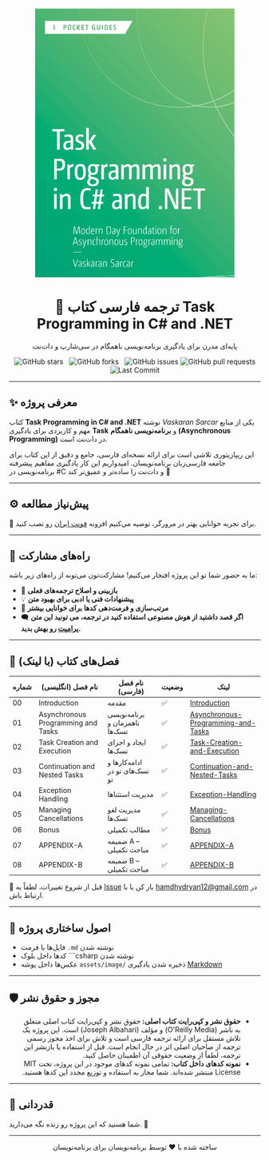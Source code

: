 <p align="center">
  <a href="https://github.com/hheydarian/csharp-12-in-a-nutshell-persian">
    <img src="assets/image/Cover.jpg" alt="Task Programming in C# and .NET Book Cover" width="400"/>
  </a>
</p>

<h1 align="center">📘 ترجمه فارسی کتاب Task Programming in C# and .NET</h1>

<p align="center">
 پایه‌ای مدرن برای یادگیری برنامه‌نویسی ناهمگام در سی‌شارپ و دات‌نت
</p>

<p align="center">
  <img src="https://img.shields.io/github/stars/hheydarian/task-programming-in-csharp-dotnet-persian?style=social" alt="GitHub stars">
  <img src="https://img.shields.io/github/forks/hheydarian/task-programming-in-csharp-dotnet-persian?color=blueviolet" alt="GitHub forks">
  <img src="https://img.shields.io/github/issues/hheydarian/task-programming-in-csharp-dotnet-persian?color=ff69b4" alt="GitHub issues">
  <img src="https://img.shields.io/github/issues-pr/hheydarian/task-programming-in-csharp-dotnet-persian?color=orange" alt="GitHub pull requests">
  <img src="https://img.shields.io/github/last-commit/hheydarian/task-programming-in-csharp-dotnet-persian?color=9cf" alt="Last Commit">
</p>


---

## ✨ معرفی پروژه

کتاب **Task Programming in C# and .NET** نوشته *Vaskaran Sarcar* یکی از منابع مهم و کاربردی برای یادگیری **Task** و **برنامه‌نویسی ناهمگام (Asynchronous Programming)** در دات‌نت است.  

این ریپازیتوری تلاشی است برای ارائه نسخه‌ای فارسی، جامع و دقیق از این کتاب برای جامعه فارسی‌زبان برنامه‌نویسان. امیدواریم این کار یادگیری مفاهیم پیشرفته برنامه‌نویسی در #C و دات‌نت را ساده‌تر و عمیق‌تر کند 🚀




---

## ⚙️ پیش‌نیاز مطالعه

🔹 برای تجربه خوانایی بهتر در مرورگر، توصیه می‌کنیم افزونه [فونت ایران](https://chromewebstore.google.com/detail/fontiran/edbchgkbejkdkdkpgenlaciegoidmjoh) رو نصب کنید.

---

## 🙌 راه‌های مشارکت

ما به حضور شما تو این پروژه افتخار می‌کنیم! مشارکت‌تون می‌تونه از راه‌های زیر باشه:

- 🔎 **بازبینی و اصلاح ترجمه‌های فعلی**
- 💡 **پیشنهادات فنی یا ادبی برای بهبود متن**
- 🎨 **مرتب‌سازی و فرمت‌دهی کدها برای خوانایی بیشتر**
-  🗨️ **اگر قصد داشتید از هوش مصنوعی استفاده کنید در ترجمه، می تونید این متن [پرامپت](assets/prompt.md ) رو بهش بدید.**

---

## 🔗 فصل‌های کتاب (با لینک)
<div align="center">
  
| شماره | نام فصل (انگلیسی)                  | نام فصل (فارسی)                            | وضعیت | لینک                                                                                |
| ----- | ---------------------------------- | ------------------------------------------ | ----- | ----------------------------------------------------------------------------------- |
| 00    | Introduction                       | مقدمه                                      | ✅     | [Introduction](Book/00/Introduction.md)                                             |
| 01    | Asynchronous Programming and Tasks | برنامه‌نویسی ناهمزمان و تسک‌ها             | ✅     | [Asynchronous-Programming-and-Tasks](Book/01/Asynchronous-Programming-and-Tasks.md) |
| 02    | Task Creation and Execution        | ایجاد و اجرای تسک‌ها                       | ✅     | [Task-Creation-and-Execution](Book/02/Task-Creation-and-Execution.md)               |
| 03    | Continuation and Nested Tasks      | ادامه‌کارها و تسک‌های تو در تو             | ✅     | [Continuation-and-Nested-Tasks](Book/03/Continuation-and-Nested-Tasks.md)           |
| 04    | Exception Handling                 | مدیریت استثناها                            | ✅     | [Exception-Handling](Book/04/Exception-Handling.md)                                 |
| 05    | Managing Cancellations             | مدیریت لغو تسک‌ها                          | ✅     | [Managing-Cancellations](Book/05/Managing-Cancellations.md)                         |
| 06    | Bonus                              | مطالب تکمیلی | ✅    | [Bonus](Book/06/Bonus.md)                                                           |
| 07    | APPENDIX-A                         | ضمیمه A – مباحث تکمیلی                     | ✅    | [APPENDIX-A](Book/APPENDIX-A/APPENDIX-A.md)                                         |
| 08    | APPENDIX-B                         | ضمیمه B – مباحث تکمیلی                     | ✅     | [APPENDIX-B](Book/APPENDIX-B/APPENDIX-B.md)                                         |

</div>


🛑 قبل از شروع تغییرات، لطفاً یه [Issue](https://github.com/hheydarian/clean-code-in-csharp-persian/issues) باز کن یا با [hamdhydryan12@gmail.com](mailto:hamdhydryan12@gmail.com) در ارتباط باش.

---
## 🧩 اصول ساختاری پروژه

- فایل‌ها با فرمت `.md` نوشته شدن
- کدها داخل بلوک ```csharp نوشته شدن
- عکس‌ها داخل پوشه `assets/image/` ذخیره شدن
   یادگیری [Markdown](https://markdown-fa-book.vercel.app/)


---

## 🛡️ مجوز و حقوق نشر
<ul dir="rtl">
<li><b>حقوق نشر و کپی‌رایت کتاب اصلی: </b> حقوق نشر و کپی‌رایت کتاب اصلی متعلق به ناشر (O'Reilly Media) و مؤلف (Joseph Albahari) است. این پروژه یک تلاش مستقل برای ارائه ترجمه فارسی است و تلاش برای اخذ مجوز رسمی ترجمه از صاحبان اصلی اثر در حال انجام است. قبل از استفاده یا بازنشر این ترجمه، لطفاً از وضعیت حقوقی آن اطمینان حاصل کنید.
  </li>
<li><b>نمونه کدهای داخل کتاب: </b> تمامی نمونه کدهای موجود در این پروژه، تحت MIT License منتشر شده‌اند. شما مجاز به استفاده و توزیع مجدد این کدها هستید.
    </li>
</ul>

---


## 🌟 قدردانی

 شما هستید که این پروژه رو زنده نگه می‌دارید. 🌱

---

<p align="center">ساخته شده با ❤️ توسط برنامه‌نویسان برای برنامه‌نویسان</p>
